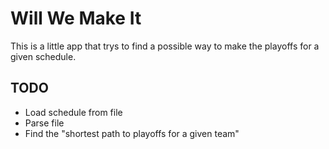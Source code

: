 # Will We Make It

This is a little app that trys to find a possible way to make the playoffs for a given schedule.

## TODO

* Load schedule from file
* Parse file
* Find the "shortest path to playoffs for a given team"
